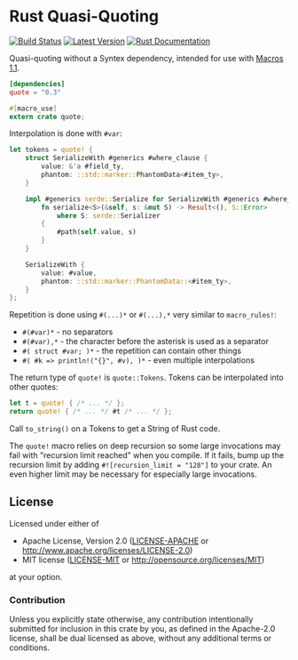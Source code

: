 Rust Quasi-Quoting
==================

[![Build Status](https://api.travis-ci.org/dtolnay/quote.svg?branch=master)](https://travis-ci.org/dtolnay/quote)
[![Latest Version](https://img.shields.io/crates/v/quote.svg)](https://crates.io/crates/quote)
[![Rust Documentation](https://img.shields.io/badge/api-rustdoc-blue.svg)](https://dtolnay.github.io/quote/quote/)

Quasi-quoting without a Syntex dependency, intended for use with [Macros
1.1](https://github.com/rust-lang/rfcs/blob/master/text/1681-macros-1.1.md).

```toml
[dependencies]
quote = "0.3"
```

```rust
#[macro_use]
extern crate quote;
```

Interpolation is done with `#var`:

```rust
let tokens = quote! {
    struct SerializeWith #generics #where_clause {
        value: &'a #field_ty,
        phantom: ::std::marker::PhantomData<#item_ty>,
    }

    impl #generics serde::Serialize for SerializeWith #generics #where_clause {
        fn serialize<S>(&self, s: &mut S) -> Result<(), S::Error>
            where S: serde::Serializer
        {
            #path(self.value, s)
        }
    }

    SerializeWith {
        value: #value,
        phantom: ::std::marker::PhantomData::<#item_ty>,
    }
};
```

Repetition is done using `#(...)*` or `#(...),*` very similar to `macro_rules!`:

- `#(#var)*` - no separators
- `#(#var),*` - the character before the asterisk is used as a separator
- `#( struct #var; )*` - the repetition can contain other things
- `#( #k => println!("{}", #v), )*` - even multiple interpolations

The return type of `quote!` is `quote::Tokens`. Tokens can be interpolated into
other quotes:

```rust
let t = quote! { /* ... */ };
return quote! { /* ... */ #t /* ... */ };
```

Call `to_string()` on a Tokens to get a String of Rust code.

The `quote!` macro relies on deep recursion so some large invocations may fail
with "recursion limit reached" when you compile. If it fails, bump up the
recursion limit by adding `#![recursion_limit = "128"]` to your crate. An even
higher limit may be necessary for especially large invocations.

## License

Licensed under either of

 * Apache License, Version 2.0 ([LICENSE-APACHE](LICENSE-APACHE) or http://www.apache.org/licenses/LICENSE-2.0)
 * MIT license ([LICENSE-MIT](LICENSE-MIT) or http://opensource.org/licenses/MIT)

at your option.

### Contribution

Unless you explicitly state otherwise, any contribution intentionally submitted
for inclusion in this crate by you, as defined in the Apache-2.0 license, shall
be dual licensed as above, without any additional terms or conditions.
